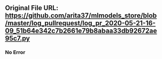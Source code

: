 ## Original File URL: https://github.com/arita37/mlmodels_store/blob/master/log_pullrequest/log_pr_2020-05-21-16-09_51b64e342c7b2661e79b8abaa33db92672ae95c7.py<br />

### No Error
